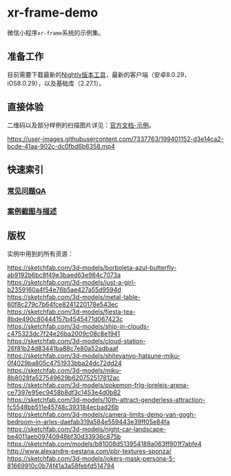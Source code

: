 # xr-frame-demo

微信小程序`xr-frame`系统的示例集。

## 准备工作

目前需要下载最新的[Nightly版本工具](https://developers.weixin.qq.com/miniprogram/dev/devtools/nightly.html)，最新的客户端（安卓8.0.29，iOS8.0.29），以及基础库（2.27.1）。

## 直接体验

二维码以及部分样例的扫描图片详见：[官方文档-示例](https://developers.weixin.qq.com/miniprogram/dev/component/xr-frame/overview/index#示例)。

https://user-images.githubusercontent.com/7337763/199401152-d3e14ca2-bcde-41aa-902c-dc0fbd6b6358.mp4


## 快速索引

### [常见问题QA](/qa/README.md)
### [案例截图与描述](/screenshot/README.md)



## 版权

实例中用到的所有资源：

https://sketchfab.com/3d-models/borboleta-azul-butterfly-ab9192b6bc8f49e3baed63e984c7073a  
https://sketchfab.com/3d-models/just-a-girl-b2359160a4f54e76b5ae427a55d9594d  
https://sketchfab.com/3d-models/metal-table-60f8c279c7b64fce8241220178e543ec  
https://sketchfab.com/3d-models/fiesta-tea-8bde490c80444157b4545471d067423c  
https://sketchfab.com/3d-models/ship-in-clouds-c475323dc7f24e26ba2009c08c8e1941  
https://sketchfab.com/3d-models/cloud-station-26f81b24d83441ba88c7e80a52adbaaf  
https://sketchfab.com/3d-models/shiteyanyo-hatsune-miku-0f4029ba805c4751933bba24dc72dd24  
https://sketchfab.com/3d-models/miku-8b8028fa527549629b620752517812ac  
https://sketchfab.com/3d-models/pokemon-frlg-loreleis-arena-ce7397e95ec9458b8df3c1453e4d0b82  
https://sketchfab.com/3d-models/10th-attract-genderless-attraction-fc5548bb511e45748c393184ecbad26b  
https://sketchfab.com/3d-models/camera-limits-demo-van-gogh-bedroom-in-arles-daefab319a584e559443e39ff05e84fa  
https://sketchfab.com/3d-models/night-car-landscape-be4011aeb09740948bf30d33936c875b  
https://sketchfab.com/models/b81008d513954189a063ff901f7abfe4  
http://www.alexandre-pestana.com/pbr-textures-sponza/  
https://sketchfab.com/3d-models/jokers-mask-persona-5-81669910c0b74f41a3a58febfd514794

